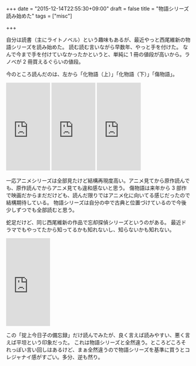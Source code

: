 +++
date = "2015-12-14T22:55:30+09:00"
draft = false
title = "物語シリーズ読み始めた"
tags = ["misc"]

+++

自分は読書（主にライトノベル）という趣味もあるが、最近やっと西尾維新の物語シリーズを読み始めた。
読む読む言いながら早数年、やっと手を付けた。
なんで今まで手を付けていなかったかというと、単純に 1 冊の値段が高いから。ラノベが 2 冊買えるぐらいの値段。

今のところ読んだのは、左から「化物語（上）」「化物語（下）」「傷物語」。


<div style="display:inline;">
<iframe src="http://rcm-fe.amazon-adsystem.com/e/cm?lt1=_blank&bc1=000000&IS2=1&bg1=FFFFFF&fc1=000000&lc1=0000FF&t=naoina09-22&o=9&p=8&l=as1&m=amazon&f=ifr&ref=qf_sp_asin_til&asins=4062836025" style="width:120px;height:240px;" scrolling="no" marginwidth="0" marginheight="0" frameborder="0"></iframe>
<iframe src="http://rcm-fe.amazon-adsystem.com/e/cm?t=naoina09-22&o=9&p=8&l=as1&asins=4062836076&ref=tf_til&fc1=000000&IS2=1&lt1=_blank&m=amazon&lc1=0000FF&bc1=000000&bg1=FFFFFF&f=ifr" style="width:120px;height:240px;" scrolling="no" marginwidth="0" marginheight="0" frameborder="0"></iframe>
<iframe src="http://rcm-fe.amazon-adsystem.com/e/cm?t=naoina09-22&o=9&p=8&l=as1&asins=4062836637&ref=tf_til&fc1=000000&IS2=1&lt1=_blank&m=amazon&lc1=0000FF&bc1=000000&bg1=FFFFFF&f=ifr" style="width:120px;height:240px;" scrolling="no" marginwidth="0" marginheight="0" frameborder="0"></iframe>
</div>

一応アニメシリーズは全部見たけど結構再現度高い。アニメ見てから原作読んでも、原作読んでからアニメ見ても違和感ないと思う。
傷物語は来年から 3 部作で映画だからまだだけども、読んだ限りではアニメ化に向いてる感じだったので結構期待している。
物語シリーズは自分の中で古典と位置づけているので今後少しずつでも全部読むと思う。

蛇足だけど、同じ西尾維新の作品で忘却探偵シリーズというのがある。
最近ドラマでもやってたから知ってるかも知れないし、知らないかも知れない。

<iframe src="http://rcm-fe.amazon-adsystem.com/e/cm?t=naoina09-22&o=9&p=8&l=as1&asins=4062192020&ref=tf_til&fc1=000000&IS2=1&lt1=_blank&m=amazon&lc1=0000FF&bc1=000000&bg1=FFFFFF&f=ifr" style="width:120px;height:240px;" scrolling="no" marginwidth="0" marginheight="0" frameborder="0"></iframe>

この「掟上今日子の備忘録」だけ読んでみたが、良く言えば読みやすい、悪く言えば平坦という印象だった。
これは物語シリーズと全然違う。ところどころそれっぽい言い回しはあるけど、まぁ全然違うので物語シリーズを基準に買うとコレジャナイ感がすごい。多分、逆も然り。
